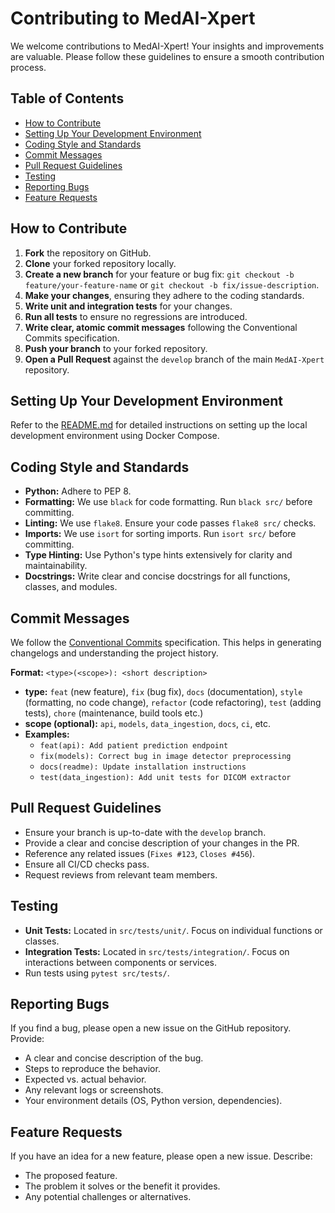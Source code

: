 # Contributing to MedAI-Xpert

We welcome contributions to MedAI-Xpert! Your insights and improvements are valuable. Please follow these guidelines to ensure a smooth contribution process.

## Table of Contents

* [How to Contribute](#how-to-contribute)
* [Setting Up Your Development Environment](#setting-up-your-development-environment)
* [Coding Style and Standards](#coding-style-and-standards)
* [Commit Messages](#commit-messages)
* [Pull Request Guidelines](#pull-request-guidelines)
* [Testing](#testing)
* [Reporting Bugs](#reporting-bugs)
* [Feature Requests](#feature-requests)

## How to Contribute

1.  **Fork** the repository on GitHub.
2.  **Clone** your forked repository locally.
3.  **Create a new branch** for your feature or bug fix: `git checkout -b feature/your-feature-name` or `git checkout -b fix/issue-description`.
4.  **Make your changes**, ensuring they adhere to the coding standards.
5.  **Write unit and integration tests** for your changes.
6.  **Run all tests** to ensure no regressions are introduced.
7.  **Write clear, atomic commit messages** following the Conventional Commits specification.
8.  **Push your branch** to your forked repository.
9.  **Open a Pull Request** against the `develop` branch of the main `MedAI-Xpert` repository.


## Setting Up Your Development Environment

Refer to the [README.md](README.md) for detailed instructions on setting up the local development environment using Docker Compose.

## Coding Style and Standards

* **Python:** Adhere to PEP 8.
* **Formatting:** We use `black` for code formatting. Run `black src/` before committing.
* **Linting:** We use `flake8`. Ensure your code passes `flake8 src/` checks.
* **Imports:** We use `isort` for sorting imports. Run `isort src/` before committing.
* **Type Hinting:** Use Python's type hints extensively for clarity and maintainability.
* **Docstrings:** Write clear and concise docstrings for all functions, classes, and modules.

## Commit Messages

We follow the [Conventional Commits](https://www.conventionalcommits.org/en/v1.0.0/) specification. This helps in generating changelogs and understanding the project history.

**Format:** `<type>(<scope>): <short description>`

* **type:** `feat` (new feature), `fix` (bug fix), `docs` (documentation), `style` (formatting, no code change), `refactor` (code refactoring), `test` (adding tests), `chore` (maintenance, build tools etc.)
* **scope (optional):** `api`, `models`, `data_ingestion`, `docs`, `ci`, etc.
* **Examples:**
    * `feat(api): Add patient prediction endpoint`
    * `fix(models): Correct bug in image detector preprocessing`
    * `docs(readme): Update installation instructions`
    * `test(data_ingestion): Add unit tests for DICOM extractor`

## Pull Request Guidelines

* Ensure your branch is up-to-date with the `develop` branch.
* Provide a clear and concise description of your changes in the PR.
* Reference any related issues (`Fixes #123`, `Closes #456`).
* Ensure all CI/CD checks pass.
* Request reviews from relevant team members.

## Testing

* **Unit Tests:** Located in `src/tests/unit/`. Focus on individual functions or classes.
* **Integration Tests:** Located in `src/tests/integration/`. Focus on interactions between components or services.
* Run tests using `pytest src/tests/`.

## Reporting Bugs

If you find a bug, please open a new issue on the GitHub repository. Provide:
* A clear and concise description of the bug.
* Steps to reproduce the behavior.
* Expected vs. actual behavior.
* Any relevant logs or screenshots.
* Your environment details (OS, Python version, dependencies).

## Feature Requests

If you have an idea for a new feature, please open a new issue. Describe:
* The proposed feature.
* The problem it solves or the benefit it provides.
* Any potential challenges or alternatives.
